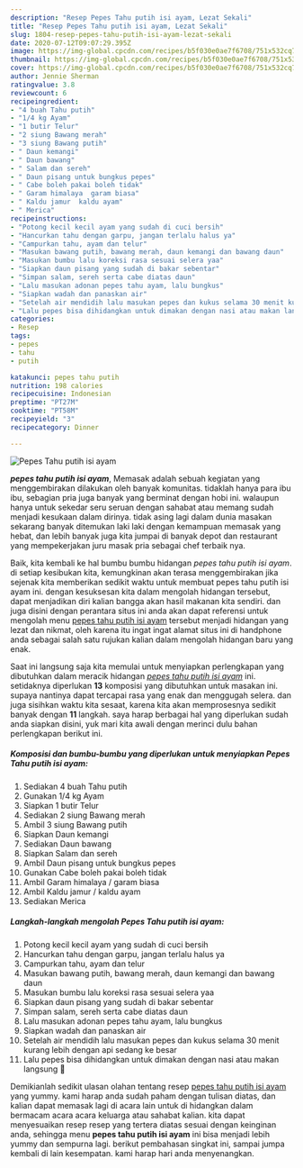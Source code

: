 ```yaml
---
description: "Resep Pepes Tahu putih isi ayam, Lezat Sekali"
title: "Resep Pepes Tahu putih isi ayam, Lezat Sekali"
slug: 1804-resep-pepes-tahu-putih-isi-ayam-lezat-sekali
date: 2020-07-12T09:07:29.395Z
image: https://img-global.cpcdn.com/recipes/b5f030e0ae7f6708/751x532cq70/pepes-tahu-putih-isi-ayam-foto-resep-utama.jpg
thumbnail: https://img-global.cpcdn.com/recipes/b5f030e0ae7f6708/751x532cq70/pepes-tahu-putih-isi-ayam-foto-resep-utama.jpg
cover: https://img-global.cpcdn.com/recipes/b5f030e0ae7f6708/751x532cq70/pepes-tahu-putih-isi-ayam-foto-resep-utama.jpg
author: Jennie Sherman
ratingvalue: 3.8
reviewcount: 6
recipeingredient:
- "4 buah Tahu putih"
- "1/4 kg Ayam"
- "1 butir Telur"
- "2 siung Bawang merah"
- "3 siung Bawang putih"
- " Daun kemangi"
- " Daun bawang"
- " Salam dan sereh"
- " Daun pisang untuk bungkus pepes"
- " Cabe boleh pakai boleh tidak"
- " Garam himalaya  garam biasa"
- " Kaldu jamur  kaldu ayam"
- " Merica"
recipeinstructions:
- "Potong kecil kecil ayam yang sudah di cuci bersih"
- "Hancurkan tahu dengan garpu, jangan terlalu halus ya"
- "Campurkan tahu, ayam dan telur"
- "Masukan bawang putih, bawang merah, daun kemangi dan bawang daun"
- "Masukan bumbu lalu koreksi rasa sesuai selera yaa"
- "Siapkan daun pisang yang sudah di bakar sebentar"
- "Simpan salam, sereh serta cabe diatas daun"
- "Lalu masukan adonan pepes tahu ayam, lalu bungkus"
- "Siapkan wadah dan panaskan air"
- "Setelah air mendidih lalu masukan pepes dan kukus selama 30 menit kurang lebih dengan api sedang ke besar"
- "Lalu pepes bisa dihidangkan untuk dimakan dengan nasi atau makan langsung 🤗"
categories:
- Resep
tags:
- pepes
- tahu
- putih

katakunci: pepes tahu putih 
nutrition: 198 calories
recipecuisine: Indonesian
preptime: "PT27M"
cooktime: "PT58M"
recipeyield: "3"
recipecategory: Dinner

---
```



![Pepes Tahu putih isi ayam](https://img-global.cpcdn.com/recipes/b5f030e0ae7f6708/751x532cq70/pepes-tahu-putih-isi-ayam-foto-resep-utama.jpg)

<b><i>pepes tahu putih isi ayam</i></b>, Memasak adalah sebuah kegiatan yang menggembirakan dilakukan oleh banyak komunitas. tidaklah hanya para ibu ibu, sebagian pria juga banyak yang berminat dengan hobi ini. walaupun hanya untuk sekedar seru seruan dengan sahabat atau memang sudah menjadi kesukaan dalam dirinya. tidak asing lagi dalam dunia masakan sekarang banyak ditemukan laki laki dengan kemampuan memasak yang hebat, dan lebih banyak juga kita jumpai di banyak depot dan restaurant yang mempekerjakan juru masak pria sebagai chef terbaik nya.

Baik, kita kembali ke hal bumbu bumbu hidangan <i>pepes tahu putih isi ayam</i>. di setiap kesibukan kita, kemungkinan akan terasa menggembirakan jika sejenak kita memberikan sedikit waktu untuk membuat pepes tahu putih isi ayam ini. dengan kesuksesan kita dalam mengolah hidangan tersebut, dapat menjadikan diri kalian bangga akan hasil makanan kita sendiri. dan juga disini dengan perantara situs ini anda akan dapat referensi untuk mengolah menu <u>pepes tahu putih isi ayam</u> tersebut menjadi hidangan yang lezat dan nikmat, oleh karena itu ingat ingat alamat situs ini di handphone anda sebagai salah satu rujukan kalian dalam mengolah hidangan baru yang enak.




Saat ini langsung saja kita memulai untuk menyiapkan perlengkapan yang dibutuhkan dalam meracik hidangan <u><i>pepes tahu putih isi ayam</i></u> ini. setidaknya diperlukan <b>13</b> komposisi yang dibutuhkan untuk masakan ini. supaya nantinya dapat tercapai rasa yang enak dan menggugah selera. dan juga sisihkan waktu kita sesaat, karena kita akan memprosesnya sedikit banyak dengan <b>11</b> langkah. saya harap berbagai hal yang diperlukan sudah anda siapkan disini, yuk mari kita awali dengan merinci dulu bahan perlengkapan berikut ini.

<!--inarticleads1-->

##### Komposisi dan bumbu-bumbu yang diperlukan untuk menyiapkan Pepes Tahu putih isi ayam:

1. Sediakan 4 buah Tahu putih
1. Gunakan 1/4 kg Ayam
1. Siapkan 1 butir Telur
1. Sediakan 2 siung Bawang merah
1. Ambil 3 siung Bawang putih
1. Siapkan  Daun kemangi
1. Sediakan  Daun bawang
1. Siapkan  Salam dan sereh
1. Ambil  Daun pisang untuk bungkus pepes
1. Gunakan  Cabe boleh pakai boleh tidak
1. Ambil  Garam himalaya / garam biasa
1. Ambil  Kaldu jamur / kaldu ayam
1. Sediakan  Merica




<!--inarticleads2-->

##### Langkah-langkah mengolah Pepes Tahu putih isi ayam:

1. Potong kecil kecil ayam yang sudah di cuci bersih
1. Hancurkan tahu dengan garpu, jangan terlalu halus ya
1. Campurkan tahu, ayam dan telur
1. Masukan bawang putih, bawang merah, daun kemangi dan bawang daun
1. Masukan bumbu lalu koreksi rasa sesuai selera yaa
1. Siapkan daun pisang yang sudah di bakar sebentar
1. Simpan salam, sereh serta cabe diatas daun
1. Lalu masukan adonan pepes tahu ayam, lalu bungkus
1. Siapkan wadah dan panaskan air
1. Setelah air mendidih lalu masukan pepes dan kukus selama 30 menit kurang lebih dengan api sedang ke besar
1. Lalu pepes bisa dihidangkan untuk dimakan dengan nasi atau makan langsung 🤗




Demikianlah sedikit ulasan olahan tentang resep <u>pepes tahu putih isi ayam</u> yang yummy. kami harap anda sudah paham dengan tulisan diatas, dan kalian dapat memasak lagi di acara lain untuk di hidangkan dalam bermacam acara acara keluarga atau sahabat kalian. kita dapat menyesuaikan resep resep yang tertera diatas sesuai dengan keinginan anda, sehingga menu <b>pepes tahu putih isi ayam</b> ini bisa menjadi lebih yummy dan sempurna lagi. berikut pembahasan singkat ini, sampai jumpa kembali di lain kesempatan. kami harap hari anda menyenangkan.
